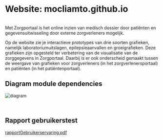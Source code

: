 # Website: mocliamto.github.io
<br/>
Met Zorgportaal is het online inzien van medisch dossier door patiënten en gegevensuitwisseling door externe zorgverleners mogelijk.

<br/>

Op de website zie je interactieve prototypes van drie soorten grafieken, namelijk laboratoriumuitslagen, epilepsieaanvallen en groeigrafieken. Deze grafieken zijn opgesteld ter verbetering van de visualisatie van de zorggegevens in Zorgportaal. Daarbij is er ook onderscheid gemaakt tussen de weergave van grafieken voor zorgverleners (in het zorgverlenersportaal) en patiënten (in het patiëntenportaal).

## Diagram module dependencies
![diagram](https://mocliamto.github.io/src/assets/img/diagram.png)

<br/>

## Rapport gebruikerstest
[rapportGebruikerservaring.pdf](https://mocliamto.github.io/src/assets/file/rapportGebruikerservaring.pdf)
